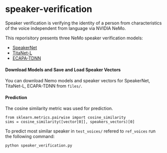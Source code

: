 # speaker-verification
Speaker verification is verifying the identity of a person from characteristics of the voice independent from language via NVIDIA NeMo.

This reporisitory presents three NeMo speaker verification models: 
- [SpeakerNet](https://catalog.ngc.nvidia.com/orgs/nvidia/teams/nemo/models/speakerverification_speakernet)
- [TitaNet-L](https://catalog.ngc.nvidia.com/orgs/nvidia/teams/nemo/models/titanet_large)
- [ECAPA-TDNN](https://catalog.ngc.nvidia.com/orgs/nvidia/teams/nemo/models/ecapa_tdnn)

#### Download Models and Save and Load Speaker Vectors
You can download Nemo models and speaker vectors for SpeakerNet, TitaNet-L, ECAPA-TDNN from `files/`.

#### Prediction
The cosine similarity metric was used for prediction.
```
from sklearn.metrics.pairwise import cosine_similarity
sims = cosine_similarity([vector[0]], speakers_vectors)[0]
```
To predict most similar speaker in `test_voices/` refered to `ref_voices` run the following command:
```
python speaker_verification.py
```


